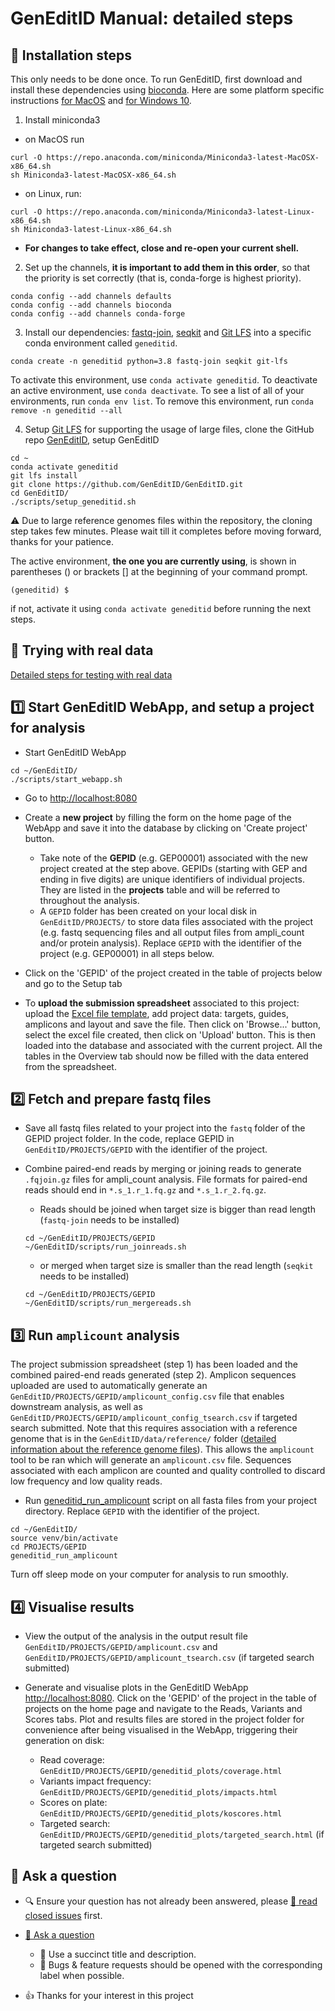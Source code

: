 # GenEditID Manual: detailed steps


## :memo: Installation steps
This only needs to be done once.
To run GenEditID, first download and install these dependencies using [bioconda](https://bioconda.github.io/user/install.html). Here are some platform specific instructions [for MacOS](macos.md) and [for Windows 10](windows.md).

1. Install miniconda3
  - on MacOS run
  ```
  curl -O https://repo.anaconda.com/miniconda/Miniconda3-latest-MacOSX-x86_64.sh
  sh Miniconda3-latest-MacOSX-x86_64.sh
  ```
  - on Linux, run:
  ```
  curl -O https://repo.anaconda.com/miniconda/Miniconda3-latest-Linux-x86_64.sh
  sh Miniconda3-latest-Linux-x86_64.sh
  ```
  - **For changes to take effect, close and re-open your current shell.**

2. Set up the channels, **it is important to add them in this order**, so that the priority is set correctly (that is, conda-forge is highest priority).
  ```
  conda config --add channels defaults
  conda config --add channels bioconda
  conda config --add channels conda-forge
  ```

3. Install our dependencies: [fastq-join](https://github.com/brwnj/fastq-join), [seqkit](https://github.com/shenwei356/seqkit) and [Git LFS](https://git-lfs.github.com/) into a specific conda environment called `geneditid`.
  ```
  conda create -n geneditid python=3.8 fastq-join seqkit git-lfs
  ```
  To activate this environment, use `conda activate geneditid`.
  To deactivate an active environment, use `conda deactivate`.
  To see a list of all of your environments, run `conda env list`.
  To remove this environment, run `conda remove -n geneditid --all`

4. Setup [Git LFS](https://git-lfs.github.com/) for supporting the usage of large files, clone the GitHub repo [GenEditID](https://github.com/GenEditID/GenEditID.git), setup GenEditID
  ```
  cd ~
  conda activate geneditid
  git lfs install
  git clone https://github.com/GenEditID/GenEditID.git
  cd GenEditID/
  ./scripts/setup_geneditid.sh
  ```
  :warning: Due to large reference genomes files within the repository, the cloning step takes few minutes. Please wait till it completes before moving forward, thanks for your patience.

The active environment, **the one you are currently using**, is shown in parentheses () or brackets [] at the beginning of your command prompt.
```
(geneditid) $
```
if not, activate it using `conda activate geneditid` before running the next steps.


## :microscope: Trying with real data

[Detailed steps for testing with real data](testing.md)


## :one: Start GenEditID WebApp, and setup a project for analysis

- Start GenEditID WebApp
```
cd ~/GenEditID/
./scripts/start_webapp.sh
```

- Go to [http://localhost:8080](http://localhost:8080)

- Create a **new project** by filling the form on the home page of the WebApp and save it into the database by clicking on 'Create project' button.
  - Take note of the **GEPID** (e.g. GEP00001) associated with the new project created at the step above. GEPIDs (starting with GEP and ending in five digits) are unique identifiers of individual projects. They are listed in the **projects** table and will be referred to throughout the analysis.  
  - A `GEPID` folder has been created on your local disk in `GenEditID/PROJECTS/` to store data files associated with the project (e.g. fastq sequencing files and all output files from ampli_count and/or protein analysis). Replace `GEPID` with the identifier of the project (e.g. GEP00001) in all steps below.

- Click on the 'GEPID' of the project created in the table of projects below and go to the Setup tab

- To **upload the submission spreadsheet** associated to this project: upload the [Excel file template](https://github.com/GenEditID/GenEditID/raw/master/data/templates/GEPXXXXX.xlsx), add project data: targets, guides, amplicons and layout and save the file. Then click on 'Browse...' button, select the excel file created, then click on 'Upload' button. This is then loaded into the database and associated with the current project. All the tables in the Overview tab should now be filled with the data entered from the spreadsheet.


## :two: Fetch and prepare fastq files

- Save all fastq files related to your project into the `fastq` folder of the GEPID project folder. In the code, replace GEPID in `GenEditID/PROJECTS/GEPID` with the identifier of the project.

- Combine paired-end reads by merging or joining reads to generate `.fqjoin.gz` files for ampli_count analysis. File formats for paired-end reads should end in `*.s_1.r_1.fq.gz` and `*.s_1.r_2.fq.gz`.
  - Reads should be joined when target size is bigger than read length (`fastq-join` needs to be installed)
  ```
  cd ~/GenEditID/PROJECTS/GEPID
  ~/GenEditID/scripts/run_joinreads.sh
  ```
  - or merged when target size is smaller than the read length (`seqkit` needs to be installed)
  ```
  cd ~/GenEditID/PROJECTS/GEPID
  ~/GenEditID/scripts/run_mergereads.sh
  ```


## :three: Run `amplicount` analysis

The project submission spreadsheet (step 1) has been loaded and the combined paired-end reads generated (step 2). Amplicon sequences uploaded are used to automatically generate an `GenEditID/PROJECTS/GEPID/amplicount_config.csv` file that enables downstream analysis, as well as `GenEditID/PROJECTS/GEPID/amplicount_config_tsearch.csv` if targeted search submitted. Note that this requires association with a reference genome that is in the `GenEditID/data/reference/` folder ([detailed information about the reference genome files](ref-genome.md)). This allows the `amplicount` tool to be ran which will generate an `amplicount.csv` file. Sequences associated with each amplicon are counted and quality controlled to discard low frequency and low quality reads.


- Run [geneditid_run_amplicount](https://github.com/GenEditID/GenEditID/blob/master/python/geneditidtools/run_ampli_count.py) script on all fasta files from your project directory. Replace `GEPID` with the identifier of the project.
```
cd ~/GenEditID/
source venv/bin/activate
cd PROJECTS/GEPID
geneditid_run_amplicount
```
Turn off sleep mode on your computer for analysis to run smoothly.


## :four: Visualise results

- View the output of the analysis in the output result file `GenEditID/PROJECTS/GEPID/amplicount.csv` and `GenEditID/PROJECTS/GEPID/amplicount_tsearch.csv` (if targeted search submitted)

- Generate and visualise plots in the GenEditID WebApp [http://localhost:8080](http://localhost:8080). Click on the 'GEPID' of the project in the table of projects on the home page and navigate to the Reads, Variants and Scores tabs. Plot and results files are stored in the project folder for convenience after being visualised in the WebApp, triggering their generation on disk:
  - Read coverage: `GenEditID/PROJECTS/GEPID/geneditid_plots/coverage.html`
  - Variants impact frequency: `GenEditID/PROJECTS/GEPID/geneditid_plots/impacts.html`
  - Scores on plate: `GenEditID/PROJECTS/GEPID/geneditid_plots/koscores.html`
  - Targeted search: `GenEditID/PROJECTS/GEPID/geneditid_plots/targeted_search.html` (if targeted search submitted)


## :speech_balloon: Ask a question

- :mag: Ensure your question has not already been answered, please [:book: read closed issues](https://github.com/GenEditID/GenEditID/issues?q=is%3Aissue+is%3Aclosed) first.

- [:speech_balloon: Ask a question](https://github.com/GenEditID/GenEditID/issues/new)
  - :memo: Use a succinct title and description.
  - :bug: Bugs & feature requests should be opened with the corresponding label when possible.

- :+1: Thanks for your interest in this project
